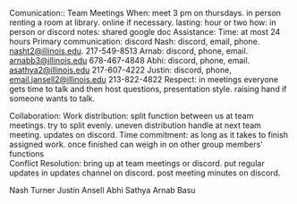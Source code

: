 Comunication::
Team Meetings 
    When: meet 3 pm on thursdays. in person renting a room at library. online if necessary.
    lasting: hour or two 
    how: in person or discord
    notes: shared google doc
Assistance:
    Time: at most 24 hours
    Primary communication: discord
    Nash: discord, email, phone. nasht2@illinois.edu. 217-549-8513
    Arnab: discord, phone, email. arnabb3@illinois.edu 678-467-4848
    Abhi: discord, phone, email. asathya2@illinois.edu 217-607-4222
    Justin: discord, phone, email.jansell2@illinois.edu 213-822-4822
Respect: 
    in meetings everyone gets time to talk and then host questions, presentation style.
    raising hand if someone wants to talk.

Collaboration: 
Work distribution: 
    split function between us at team meetings. try to split evenly. 
    uneven distribution handle at next team meeting. updates on discord.
Time commitment: 
    as long as it takes to finish assigned work. once finished can weigh in 
    on other group members' functions  
Conflict Resolution: 
    bring up at team meetings or discord. put regular updates in updates channel 
    on discord. post meeting minutes on discord. 

Nash Turner
Justin Ansell
Abhi Sathya
Arnab Basu
